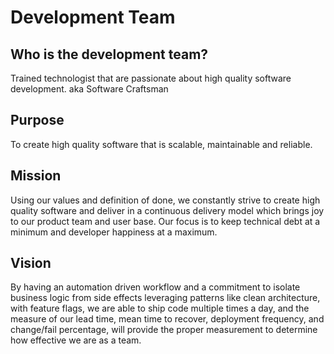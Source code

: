 # Development Team 

## Who is the development team?

Trained technologist that are passionate about high quality software development. aka Software Craftsman

## Purpose

To create high quality software that is scalable, maintainable and reliable.

## Mission

Using our values and definition of done, we constantly strive to create high quality software and deliver in a continuous delivery model which brings joy to our product team and user base. Our focus is to keep technical debt at a minimum and developer happiness at a maximum.

## Vision

By having an automation driven workflow and a commitment to isolate business logic from side effects leveraging patterns like clean architecture, with feature flags, we are able to ship code multiple times a day, and the measure of our lead time, mean time to recover, deployment frequency, and change/fail percentage, will provide the proper measurement to determine how effective we are as a team.
